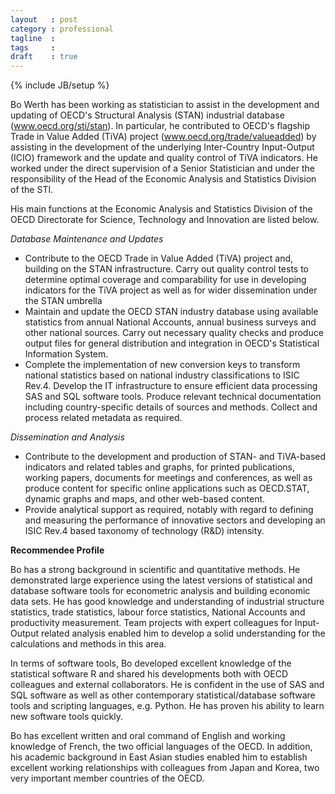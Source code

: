 ```yaml
---
layout   : post
category : professional
tagline  : 
tags     : 
draft    : true
---
```

{% include JB/setup %}

Bo Werth has been working as statistician to assist in the development and updating of OECD's Structural Analysis (STAN) industrial database (www.oecd.org/sti/stan). In particular, he contributed to OECD's flagship Trade in Value Added (TiVA) project (www.oecd.org/trade/valueadded) by assisting in the development of the underlying Inter-Country Input-Output (ICIO) framework and the update and quality control of TiVA indicators. He worked under the direct supervision of a Senior Statistician and under the responsibility of the Head of the Economic Analysis and Statistics Division of the STI.  

His main functions at the Economic Analysis and Statistics Division of the OECD Directorate for Science, Technology and Innovation are listed below.  

*Database Maintenance and Updates*

- Contribute to the OECD Trade in Value Added (TiVA) project and, building on the STAN infrastructure. Carry out quality control tests to determine optimal coverage and comparability for use in developing indicators for the TiVA project as well as for wider dissemination under the STAN umbrella
- Maintain and update the OECD STAN industry database using available statistics from annual National Accounts, annual business surveys and other national sources. Carry out necessary quality checks and produce output files for general distribution and integration in OECD's Statistical Information System.
- Complete the implementation of new conversion keys to transform national statistics based on national industry classifications to ISIC Rev.4. Develop the IT infrastructure to ensure efficient data processing SAS and SQL software tools. Produce relevant technical documentation including country-specific details of sources and methods. Collect and process related metadata as required.  

*Dissemination and Analysis*

- Contribute to the development and production of STAN- and TiVA-based indicators and related tables and graphs, for printed publications, working papers, documents for meetings and conferences, as well as produce content for specific online applications such as OECD.STAT, dynamic graphs and maps, and other web-based content.
- Provide analytical support as required, notably with regard to defining and measuring the performance of innovative sectors and developing an ISIC Rev.4 based taxonomy of technology (R&D) intensity.  

**Recommendee Profile**  

Bo has a strong background in scientific and quantitative methods. He demonstrated large experience using the latest versions of statistical and database software tools for econometric analysis and building economic data sets. He has good knowledge and understanding of industrial structure statistics, trade statistics, labour force statistics, National Accounts and productivity measurement. Team projects with expert colleagues for Input-Output related analysis enabled him to develop a solid understanding for the calculations and methods in this area.  

In terms of software tools, Bo developed excellent knowledge of the statistical software R and shared his developments both with OECD colleagues and external collaborators. He is confident in the use of SAS and SQL software as well as other contemporary statistical/database software tools and scripting languages, e.g. Python. He has proven his ability to learn new software tools quickly.  

Bo has excellent written and oral command of English and working knowledge of French, the two official languages of the OECD. In addition, his academic background in East Asian studies enabled him to establish excellent working relationships with colleagues from Japan and Korea, two very important member countries of the OECD.
